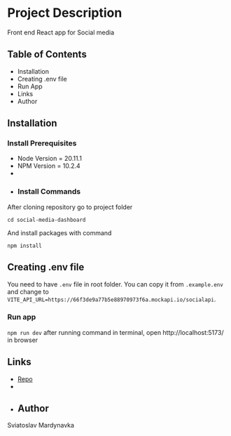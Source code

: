 # Project Description

Front end React app for Social media

## Table of Contents

- Installation
- Creating .env file
- Run App
- Links
- Author

## Installation

### Install Prerequisites

- Node Version = 20.11.1
- NPM Version = 10.2.4
-
- ### Install Commands

After cloning repository go to project folder

`cd social-media-dashboard`

And install packages with command

`npm install`

## Creating .env file

You need to have `.env` file in root folder. You can copy it from `.example.env` and change to `VITE_API_URL=https://66f3de9a77b5e88970973f6a.mockapi.io/socialapi`.

### Run app

`npm run dev` after running command in terminal, open http://localhost:5173/ in browser

## Links

- [Repo](https://github.com/wantsomemore/social-media-dashboard)
-
- ## Author

Sviatoslav Mardynavka
